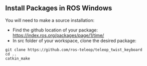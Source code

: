 ## Install Packages in ROS Windows

You will need to make a source installation:
- Find the github location of your package: https://index.ros.org/packages/page/1/time/
- In src folder of your workspace, clone the desired package:
```shell
git clone https://github.com/ros-teleop/teleop_twist_keyboard
cd ..
catkin_make
```
